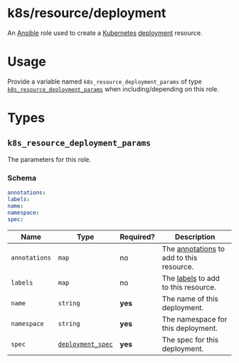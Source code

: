 # k8s/resource/deployment

An [Ansible](https://www.ansible.com) role used to create a [Kubernetes](https://kubernetes.io)
[deployment](https://kubernetes.io/docs/concepts/workloads/controllers/deployment/) resource.

# Usage

Provide a variable named `k8s_resource_deployment_params` of type
[`k8s_resource_deployment_params`](#k8s_resource_deployment_params) when including/depending on this role.

# Types

## `k8s_resource_deployment_params`

The parameters for this role.

### Schema

```yaml
annotations:
labels:
name:
namespace:
spec:
```

| Name          | Type                                                                                                                  | Required? | Description                                                                                                                |
|---------------|-----------------------------------------------------------------------------------------------------------------------|-----------|----------------------------------------------------------------------------------------------------------------------------|
| `annotations` | `map`                                                                                                                 | no        | The [annotations](https://kubernetes.io/docs/concepts/overview/working-with-objects/annotations/) to add to this resource. |
| `labels`      | `map`                                                                                                                 | no        | The [labels](https://kubernetes.io/docs/concepts/overview/working-with-objects/label/) to add to this resource.            |
| `name`        | `string`                                                                                                              | **yes**   | The name of this deployment.                                                                                               |
| `namespace`   | `string`                                                                                                              | **yes**   | The namespace for this deployment.                                                                                         |
| `spec`        | [`deployment_spec`](https://kubernetes.io/docs/reference/generated/kubernetes-api/v1.16/#deploymentspec-v1beta1-apps) | **yes**   | The spec for this deployment.                                                                                              |
